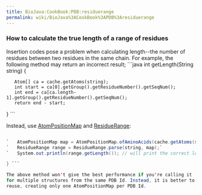 ```yaml
---
title: BioJava:CookBook:PDB:residuerange
permalink: wiki/BioJava%3ACookBook%3APDB%3Aresiduerange
---
```


### How to calculate the true length of a range of residues

Insertion codes pose a problem when calculating length--the number of
residues between two residues in the same chain. For example, the
following method may return an incorrect result; ```java int
getLength(String string) {

`   Atom[] ca = cache.getAtoms(string);`  
`   int start = ca[0].getGroup().getResidueNumber().getSeqNum();`  
`   int end = ca[ca.length-1].getGroup().getResidueNumber().getSeqNum();`  
`   return end - start;`

} ```

Instead, use
[AtomPositionMap](http://www.biojava.org/docs/api/org/biojava/bio/structure/AtomPositionMap)
and
[ResidueRange](http://www.biojava.org/docs/api/org/biojava/bio/structure/ResidueRange):
```java int getLength(String string) {

`   AtomPositionMap map = AtomPositionMap.ofAminoAcids(cache.getAtoms(string));`  
`   ResidueRange range = ResidueRange.parse(string, map);`  
`   System.out.println(range.getLength()); // will print the correct length`

} ```

The above method won't give the best performance if you're calling it
for multiple structures from the same PDB Id. Instead, it is better to
reuse, creating only one AtomPositionMap per PDB Id.
